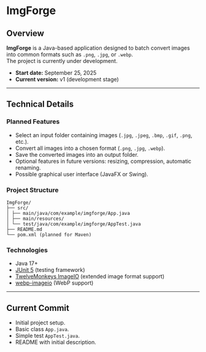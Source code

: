 # ImgForge

## Overview
**ImgForge** is a Java-based application designed to batch convert images into common formats such as `.png`, `.jpg`, or `.webp`.  
The project is currently under development.
- **Start date:** September 25, 2025
- **Current version:** v1 (development stage)

---

## Technical Details

### Planned Features
- Select an input folder containing images (`.jpg`, `.jpeg`, `.bmp`, `.gif`, `.png`, etc.).
- Convert all images into a chosen format (`.png`, `.jpg`, `.webp`).
- Save the converted images into an output folder.
- Optional features in future versions: resizing, compression, automatic renaming.
- Possible graphical user interface (JavaFX or Swing).

### Project Structure

```
ImgForge/
├── src/
│ ├── main/java/com/example/imgforge/App.java
│ ├── main/resources/
│ └── test/java/com/example/imgforge/AppTest.java
├── README.md
└── pom.xml (planned for Maven)
```


### Technologies
- Java 17+
- [JUnit 5](https://junit.org/junit5/) (testing framework)
- [TwelveMonkeys ImageIO](https://github.com/haraldk/TwelveMonkeys) (extended image format support)
- [webp-imageio](https://github.com/sejda-pdf/webp-imageio) (WebP support)

---

## Current Commit
- Initial project setup.
- Basic class `App.java`.
- Simple test `AppTest.java`.
- README with initial description.